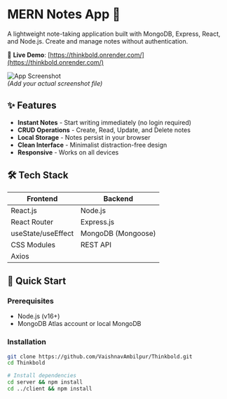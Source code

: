 # MERN Notes App 📝

A lightweight note-taking application built with MongoDB, Express, React, and Node.js. Create and manage notes without authentication.

🔗 **Live Demo**: [https://thinkbold.onrender.com/](https://thinkbold.onrender.com/)

![App Screenshot](client/public/screenshot.png)  
*(Add your actual screenshot file)*

## ✨ Features
- **Instant Notes** - Start writing immediately (no login required)
- **CRUD Operations** - Create, Read, Update, and Delete notes
- **Local Storage** - Notes persist in your browser
- **Clean Interface** - Minimalist distraction-free design
- **Responsive** - Works on all devices

## 🛠 Tech Stack
| Frontend              | Backend               |
|-----------------------|-----------------------|
| React.js              | Node.js               |
| React Router          | Express.js            |
| useState/useEffect    | MongoDB (Mongoose)    |
| CSS Modules           | REST API              |
| Axios                 |                       |

## 🚀 Quick Start

### Prerequisites
- Node.js (v16+)
- MongoDB Atlas account or local MongoDB

### Installation
```bash
git clone https://github.com/VaishnavAmbilpur/Thinkbold.git
cd Thinkbold

# Install dependencies
cd server && npm install
cd ../client && npm install
